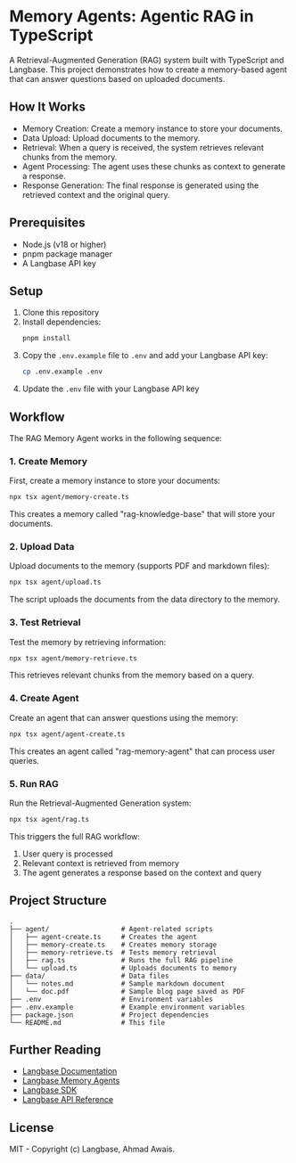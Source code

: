 # Memory Agents: Agentic RAG in TypeScript

A Retrieval-Augmented Generation (RAG) system built with TypeScript and Langbase. This project demonstrates how to create a memory-based agent that can answer questions based on uploaded documents.

## How It Works

- Memory Creation: Create a memory instance to store your documents.
- Data Upload: Upload documents to the memory.
- Retrieval: When a query is received, the system retrieves relevant chunks from the memory.
- Agent Processing: The agent uses these chunks as context to generate a response.
- Response Generation: The final response is generated using the retrieved context and the original query.

## Prerequisites

- Node.js (v18 or higher)
- pnpm package manager
- A Langbase API key

## Setup

1. Clone this repository
2. Install dependencies:
   ```bash
   pnpm install
   ```
3. Copy the `.env.example` file to `.env` and add your Langbase API key:
   ```bash
   cp .env.example .env
   ```
4. Update the `.env` file with your Langbase API key

## Workflow

The RAG Memory Agent works in the following sequence:

### 1. Create Memory

First, create a memory instance to store your documents:

```bash
npx tsx agent/memory-create.ts
```

This creates a memory called "rag-knowledge-base" that will store your documents.

### 2. Upload Data

Upload documents to the memory (supports PDF and markdown files):

```bash
npx tsx agent/upload.ts
```

The script uploads the documents from the data directory to the memory.

### 3. Test Retrieval

Test the memory by retrieving information:

```bash
npx tsx agent/memory-retrieve.ts
```

This retrieves relevant chunks from the memory based on a query.

### 4. Create Agent

Create an agent that can answer questions using the memory:

```bash
npx tsx agent/agent-create.ts
```

This creates an agent called "rag-memory-agent" that can process user queries.

### 5. Run RAG

Run the Retrieval-Augmented Generation system:

```bash
npx tsx agent/rag.ts
```

This triggers the full RAG workflow:
1. User query is processed
2. Relevant context is retrieved from memory
3. The agent generates a response based on the context and query

## Project Structure
```
.
├── agent/                  # Agent-related scripts
│   ├── agent-create.ts     # Creates the agent
│   ├── memory-create.ts    # Creates memory storage
│   ├── memory-retrieve.ts  # Tests memory retrieval
│   ├── rag.ts              # Runs the full RAG pipeline
│   └── upload.ts           # Uploads documents to memory
├── data/                   # Data files
│   └── notes.md            # Sample markdown document
│   └── doc.pdf             # Sample blog page saved as PDF
├── .env                    # Environment variables
├── .env.example            # Example environment variables
├── package.json            # Project dependencies
└── README.md               # This file
```

## Further Reading

- [Langbase Documentation](https://langbase.com/docs)
- [Langbase Memory Agents](https://langbase.com/docs/memory)
- [Langbase SDK](https://langbase.com/docs/sdk)
- [Langbase API Reference](https://langbase.com/docs/api-reference)

## License
MIT - Copyright (c) Langbase, Ahmad Awais.
